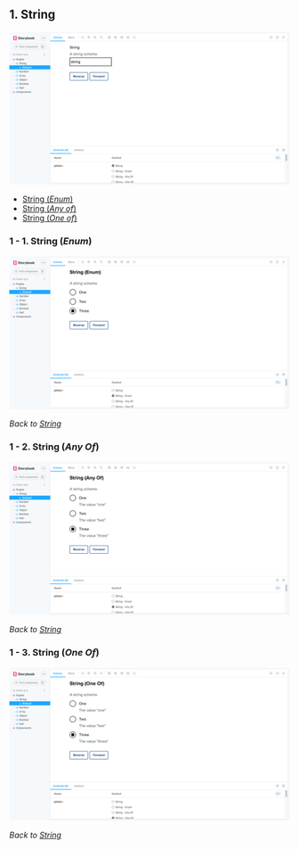 ## 1. String

![String layout](images/string.png)

- [String (_Enum_)](#1---1-string-enum)
- [String (_Any of_)](#1---2-string-any-of)
- [String (_One of_)](#1---3-string-one-of)

### 1 - 1. String (_Enum_)

![String layout for `enum`](images/string-enum.png)

_Back to [String](#1-string)_

### 1 - 2. String (_Any Of_)

![String layout from `anyOf`](images/string-any-of.png)

_Back to [String](#1-string)_

### 1 - 3. String (_One Of_)

![String layout from `oneOf`](images/string-one-of.png)

_Back to [String](#1-string)_
